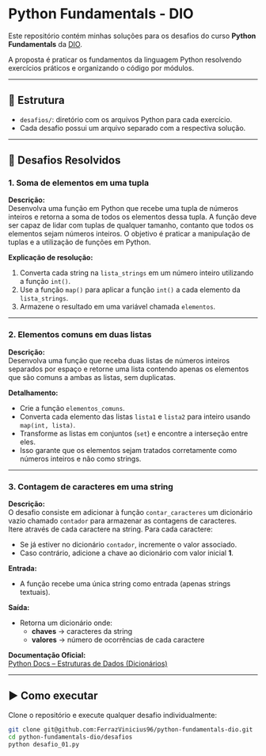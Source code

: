# Python Fundamentals - DIO

Este repositório contém minhas soluções para os desafios do curso **Python Fundamentals** da [DIO](https://www.dio.me).

A proposta é praticar os fundamentos da linguagem Python resolvendo exercícios práticos e organizando o código por módulos.

---

## 📂 Estrutura
- `desafios/`: diretório com os arquivos Python para cada exercício.
- Cada desafio possui um arquivo separado com a respectiva solução.

---

## 🚀 Desafios Resolvidos

### 1. Soma de elementos em uma tupla
**Descrição:**  
Desenvolva uma função em Python que recebe uma tupla de números inteiros e retorna a soma de todos os elementos dessa tupla. A função deve ser capaz de lidar com tuplas de qualquer tamanho, contanto que todos os elementos sejam números inteiros. O objetivo é praticar a manipulação de tuplas e a utilização de funções em Python.

**Explicação de resolução:**  
1. Converta cada string na `lista_strings` em um número inteiro utilizando a função `int()`.  
2. Use a função `map()` para aplicar a função `int()` a cada elemento da `lista_strings`.  
3. Armazene o resultado em uma variável chamada `elementos`.  

---

### 2. Elementos comuns em duas listas
**Descrição:**  
Desenvolva uma função que receba duas listas de números inteiros separados por espaço e retorne uma lista contendo apenas os elementos que são comuns a ambas as listas, sem duplicatas.

**Detalhamento:**  
- Crie a função `elementos_comuns`.  
- Converta cada elemento das listas `lista1` e `lista2` para inteiro usando `map(int, lista)`.  
- Transforme as listas em conjuntos (`set`) e encontre a interseção entre eles.  
- Isso garante que os elementos sejam tratados corretamente como números inteiros e não como strings.  

---

### 3. Contagem de caracteres em uma string
**Descrição:**  
O desafio consiste em adicionar à função `contar_caracteres` um dicionário vazio chamado `contador` para armazenar as contagens de caracteres.  
Itere através de cada caractere na string. Para cada caractere:  
- Se já estiver no dicionário `contador`, incremente o valor associado.  
- Caso contrário, adicione a chave ao dicionário com valor inicial **1**.  

**Entrada:**  
- A função recebe uma única string como entrada (apenas strings textuais).  

**Saída:**  
- Retorna um dicionário onde:  
  - **chaves** → caracteres da string  
  - **valores** → número de ocorrências de cada caractere  

**Documentação Oficial:**  
[Python Docs – Estruturas de Dados (Dicionários)](https://docs.python.org/pt-br/3/tutorial/datastructures.html#dictionaries)

---

## ▶️ Como executar
Clone o repositório e execute qualquer desafio individualmente:

```bash
git clone git@github.com:FerrazVinicius96/python-fundamentals-dio.git
cd python-fundamentals-dio/desafios
python desafio_01.py
